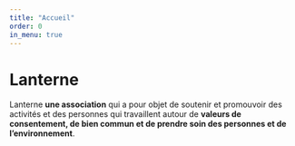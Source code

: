 ```yaml
---
title: "Accueil"
order: 0
in_menu: true
---
```

# Lanterne

Lanterne **une association** qui a pour objet de soutenir et promouvoir des activités et des personnes qui travaillent autour de **valeurs de consentement, de bien commun et de prendre soin des personnes et de l’environnement**. 